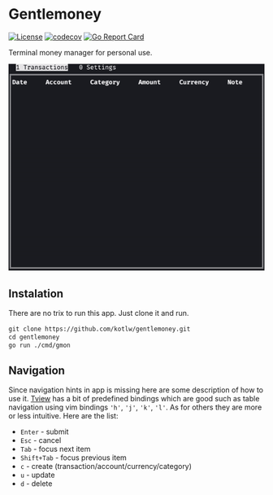 # Gentlemoney

[![License](https://img.shields.io/github/license/kotlw/gentlemoney)](https://github.com/kotlw/gentlemoney/blob/main/LICENSE)
[![codecov](https://codecov.io/gh/kotlw/gentlemoney/branch/main/graph/badge.svg?token=1TMPI2NDBQ)](https://codecov.io/gh/kotlw/gentlemoney)
[![Go Report Card](https://goreportcard.com/badge/github.com/kotlw/gentlemoney)](https://goreportcard.com/report/github.com/kotlw/gentlemoney)

Terminal money manager for personal use.
<p align="center">
  <img src="./assets/demonstration.gif" />
</p>

## Instalation
There are no trix to run this app. Just clone it and run.
```
git clone https://github.com/kotlw/gentlemoney.git
cd gentlemoney
go run ./cmd/gmon
```

## Navigation
Since navigation hints in app is missing here are some description of how to use it. [Tview](https://github.com/rivo/tview) has a bit of predefined bindings which are good such as table navigation using vim bindings ```'h'```, ```'j'```, ```'k'```, ```'l'```. As for others they are more or less intuitive. Here are the list:
 - ```Enter``` - submit
 - ```Esc``` - cancel
 - ```Tab``` - focus next item
 - ```Shift+Tab``` - focus previous item
 - ```c``` - create (transaction/account/currency/category)
 - ```u``` - update
 - ```d``` - delete

